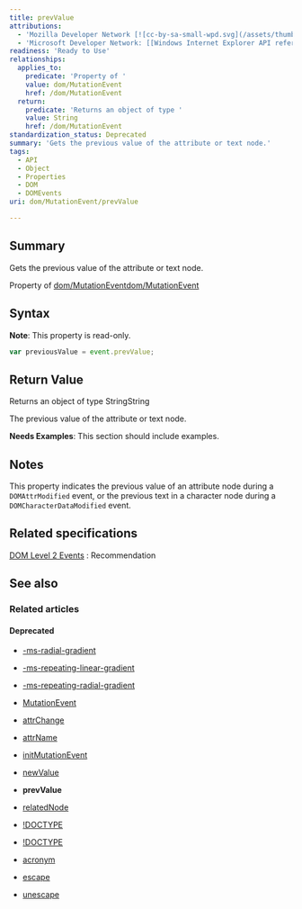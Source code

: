 ```yaml
---
title: prevValue
attributions:
  - 'Mozilla Developer Network [![cc-by-sa-small-wpd.svg](/assets/thumb/8/8c/cc-by-sa-small-wpd.svg/120px-cc-by-sa-small-wpd.svg.png)](http://creativecommons.org/licenses/by-sa/3.0/us/): [[Mutation Events](https://developer.mozilla.org/en-US/docs/Web/Guide/Events/Mutation_events) Article]'
  - 'Microsoft Developer Network: [[Windows Internet Explorer API reference](http://msdn.microsoft.com/en-us/library/ie/hh828809%28v=vs.85%29.aspx) Article]'
readiness: 'Ready to Use'
relationships:
  applies_to:
    predicate: 'Property of '
    value: dom/MutationEvent
    href: /dom/MutationEvent
  return:
    predicate: 'Returns an object of type '
    value: String
    href: /dom/MutationEvent
standardization_status: Deprecated
summary: 'Gets the previous value of the attribute or text node.'
tags:
  - API
  - Object
  - Properties
  - DOM
  - DOMEvents
uri: dom/MutationEvent/prevValue

---
```

## <span>Summary</span>

Gets the previous value of the attribute or text node.

Property of [dom/MutationEvent](/dom/MutationEvent)[dom/MutationEvent](/dom/MutationEvent)

## <span>Syntax</span>

**Note**: This property is read-only.

``` js
var previousValue = event.prevValue;
```

## <span>Return Value</span>

Returns an object of type StringString

The previous value of the attribute or text node.

**Needs Examples**: This section should include examples.

## <span>Notes</span>

This property indicates the previous value of an attribute node during a `DOMAttrModified` event, or the previous text in a character node during a `DOMCharacterDataModified` event.

## <span>Related specifications</span>

[DOM Level 2 Events](http://www.w3.org/TR/DOM-Level-2-Events/)
:   Recommendation

## <span>See also</span>

### <span>Related articles</span>

#### <span>Deprecated</span>

-   [-ms-radial-gradient](/css/properties/-ms-radial-gradient)

-   [-ms-repeating-linear-gradient](/css/properties/-ms-repeating-linear-gradient)

-   [-ms-repeating-radial-gradient](/css/properties/-ms-repeating-radial-gradient)

-   [MutationEvent](/dom/MutationEvent)

-   [attrChange](/dom/MutationEvent/attrChange)

-   [attrName](/dom/MutationEvent/attrName)

-   [initMutationEvent](/dom/MutationEvent/initMutationEvent)

-   [newValue](/dom/MutationEvent/newValue)

-   **prevValue**

-   [relatedNode](/dom/MutationEvent/relatedNode)

-   [!DOCTYPE](/html/elements/!DOCTYPE)

-   [!DOCTYPE](/html/elements/!DOCTYPE/ja)

-   [acronym](/html/elements/acronym)

-   [escape](/javascript/escape)

-   [unescape](/javascript/unescape)

